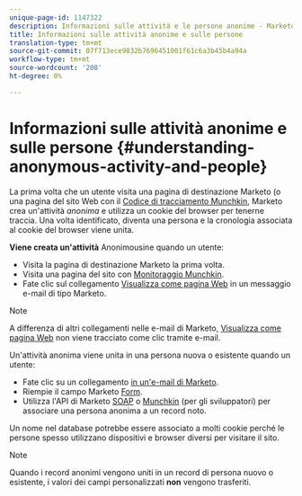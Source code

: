 ```yaml
---
unique-page-id: 1147322
description: Informazioni sulle attività e le persone anonime - Marketo Docs - Documentazione prodotto
title: Informazioni sulle attività anonime e sulle persone
translation-type: tm+mt
source-git-commit: 07f713ece9832b7696451001f61c6a3b45b4a94a
workflow-type: tm+mt
source-wordcount: '208'
ht-degree: 0%

---
```



# Informazioni sulle attività anonime e sulle persone {#understanding-anonymous-activity-and-people}

La prima volta che un utente visita una pagina di destinazione Marketo (o una pagina del sito Web con il [Codice di tracciamento Munchkin](/help/marketo/product-docs/administration/additional-integrations/add-munchkin-tracking-code-to-your-website.md), Marketo crea un&#39;attività _anonima_ e utilizza un cookie del browser per tenerne traccia. Una volta identificato, diventa una persona e la cronologia associata al cookie del browser viene unita.

**Viene creata un&#39;attività** Anonimousine quando un utente:

* Visita la pagina di destinazione Marketo la prima volta.
* Visita una pagina del sito con [Monitoraggio Munchkin](/help/marketo/product-docs/administration/additional-integrations/add-munchkin-tracking-code-to-your-website.md).
* Fate clic sul collegamento [Visualizza come pagina Web](/help/marketo/product-docs/email-marketing/general/functions-in-the-editor/add-a-view-as-web-page-link-to-an-email.md) in un messaggio e-mail di tipo Marketo.

>[!NOTE]
>
>A differenza di altri collegamenti nelle e-mail di Marketo, [Visualizza come pagina Web](/help/marketo/product-docs/email-marketing/general/functions-in-the-editor/add-a-view-as-web-page-link-to-an-email.md) non viene tracciato come clic tramite e-mail.

Un&#39;attività anonima viene unita in una persona nuova o esistente quando un utente:

* Fate clic su un collegamento [in un&#39;e-mail di Marketo](/help/marketo/product-docs/email-marketing/general/using-tokens/add-a-system-token-as-a-link-in-an-email.md).
* Riempie il campo Marketo [Form](/help/marketo/product-docs/demand-generation/forms/form-actions/embed-a-form-on-your-website.md).
* Utilizza l&#39;API di Marketo [SOAP](/help/marketo/product-docs/administration/additional-integrations/configuring-your-soap-api-settings.md) o [Munchkin](/help/marketo/product-docs/administration/additional-integrations/add-munchkin-tracking-code-to-your-website.md) (per gli sviluppatori) per associare una persona anonima a un record noto.

Un nome nel database potrebbe essere associato a molti cookie perché le persone spesso utilizzano dispositivi e browser diversi per visitare il sito.

>[!NOTE]
>
>Quando i record anonimi vengono uniti in un record di persona nuovo o esistente, i valori dei campi personalizzati **non** vengono trasferiti.
